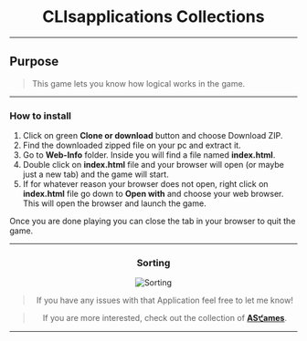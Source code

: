 <div align="center">

# CLIsapplications Collections

<div>

---

<div align="center">

<div align="left">

## Purpose

> This game lets you know how logical works in the game.

---

### How to install

1. Click on green **Clone or download** button and choose Download ZIP.
2. Find the downloaded zipped file on your pc and extract it.
3. Go to **Web-Info** folder. Inside you will find a file named **index.html**.
4. Double click on **index.html** file and your browser will open (or maybe just a new tab) and the game will start.
5. If for whatever reason your browser does not open, right click on **index.html** file go down to **Open with**
   and choose your web browser. This will open the browser and launch the game.

Once you are done playing you can close the tab in your browser to quit the game.

---

</div>

### Sorting

![Sorting](assets/images/perview.gif "CLIsapplications")

</div>

> If you have any issues with that Application feel free to let me know!

> If you are more interested, check out the collection of [ **AS੯ames**](https://github.com/DSDmark/ASGames "CLIsapplications Collections").

---
